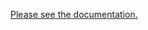 [Please see the documentation.](https://github.com/Spiderbuttons/SpecialPowerUtilities/blob/main/SpecialPowerUtilities/DOCS.md)
